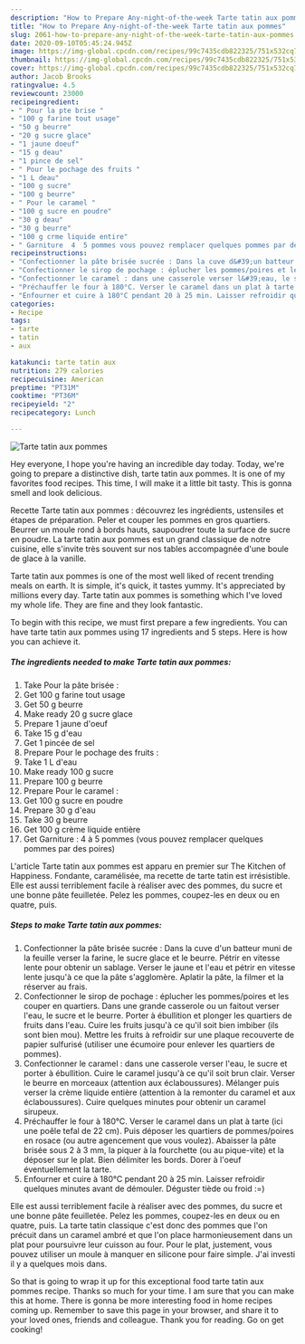 ```yaml
---
description: "How to Prepare Any-night-of-the-week Tarte tatin aux pommes"
title: "How to Prepare Any-night-of-the-week Tarte tatin aux pommes"
slug: 2061-how-to-prepare-any-night-of-the-week-tarte-tatin-aux-pommes
date: 2020-09-10T05:45:24.945Z
image: https://img-global.cpcdn.com/recipes/99c7435cdb822325/751x532cq70/tarte-tatin-aux-pommes-photo-principale-de-la-recette.jpg
thumbnail: https://img-global.cpcdn.com/recipes/99c7435cdb822325/751x532cq70/tarte-tatin-aux-pommes-photo-principale-de-la-recette.jpg
cover: https://img-global.cpcdn.com/recipes/99c7435cdb822325/751x532cq70/tarte-tatin-aux-pommes-photo-principale-de-la-recette.jpg
author: Jacob Brooks
ratingvalue: 4.5
reviewcount: 23000
recipeingredient:
- " Pour la pte brise "
- "100 g farine tout usage"
- "50 g beurre"
- "20 g sucre glace"
- "1 jaune doeuf"
- "15 g deau"
- "1 pince de sel"
- " Pour le pochage des fruits "
- "1 L deau"
- "100 g sucre"
- "100 g beurre"
- " Pour le caramel "
- "100 g sucre en poudre"
- "30 g deau"
- "30 g beurre"
- "100 g crme liquide entire"
- " Garniture  4  5 pommes vous pouvez remplacer quelques pommes par des poires"
recipeinstructions:
- "Confectionner la pâte brisée sucrée : Dans la cuve d&#39;un batteur muni de la feuille verser la farine, le sucre glace et le beurre. Pétrir en vitesse lente pour obtenir un sablage. Verser le jaune et l&#39;eau et pétrir en vitesse lente jusqu&#39;à ce que la pâte s&#39;agglomère. Aplatir la pâte, la filmer et la réserver au frais."
- "Confectionner le sirop de pochage : éplucher les pommes/poires et les couper en quartiers. Dans une grande casserole ou un faitout verser l&#39;eau, le sucre et le beurre. Porter à ébullition et plonger les quartiers de fruits dans l&#39;eau. Cuire les fruits jusqu&#39;à ce qu&#39;il soit bien imbiber (ils sont bien mou). Mettre les fruits à refroidir sur une plaque recouverte de papier sulfurisé (utiliser une écumoire pour enlever les quartiers de pommes)."
- "Confectionner le caramel : dans une casserole verser l&#39;eau, le sucre et porter à ébullition. Cuire le caramel jusqu&#39;à ce qu&#39;il soit brun clair. Verser le beurre en morceaux (attention aux éclaboussures). Mélanger puis verser la crème liquide entière (attention à la remonter du caramel et aux éclaboussures). Cuire quelques minutes pour obtenir un caramel sirupeux."
- "Préchauffer le four à 180°C. Verser le caramel dans un plat à tarte (ici une poêle tefal de 22 cm). Puis déposer les quartiers de pommes/poires en rosace (ou autre agencement que vous voulez). Abaisser la pâte brisée sous 2 à 3 mm, la piquer à la fourchette (ou au pique-vite) et la déposer sur le plat. Bien délimiter les bords. Dorer à l&#39;oeuf éventuellement la tarte."
- "Enfourner et cuire à 180°C pendant 20 à 25 min. Laisser refroidir quelques minutes avant de démouler. Déguster tiède ou froid :=)"
categories:
- Recipe
tags:
- tarte
- tatin
- aux

katakunci: tarte tatin aux 
nutrition: 279 calories
recipecuisine: American
preptime: "PT31M"
cooktime: "PT36M"
recipeyield: "2"
recipecategory: Lunch

---
```



![Tarte tatin aux pommes](https://img-global.cpcdn.com/recipes/99c7435cdb822325/751x532cq70/tarte-tatin-aux-pommes-photo-principale-de-la-recette.jpg)

Hey everyone, I hope you're having an incredible day today. Today, we're going to prepare a distinctive dish, tarte tatin aux pommes. It is one of my favorites food recipes. This time, I will make it a little bit tasty. This is gonna smell and look delicious.

Recette Tarte tatin aux pommes : découvrez les ingrédients, ustensiles et étapes de préparation. Peler et couper les pommes en gros quartiers. Beurrer un moule rond à bords hauts, saupoudrer toute la surface de sucre en poudre. La tarte tatin aux pommes est un grand classique de notre cuisine, elle s&#39;invite très souvent sur nos tables accompagnée d&#39;une boule de glace à la vanille.

Tarte tatin aux pommes is one of the most well liked of recent trending meals on earth. It is simple, it's quick, it tastes yummy. It's appreciated by millions every day. Tarte tatin aux pommes is something which I've loved my whole life. They are fine and they look fantastic.


To begin with this recipe, we must first prepare a few ingredients. You can have tarte tatin aux pommes using 17 ingredients and 5 steps. Here is how you can achieve it.

<!--inarticleads1-->

##### The ingredients needed to make Tarte tatin aux pommes:

1. Take  Pour la pâte brisée :
1. Get 100 g farine tout usage
1. Get 50 g beurre
1. Make ready 20 g sucre glace
1. Prepare 1 jaune d&#39;oeuf
1. Take 15 g d&#39;eau
1. Get 1 pincée de sel
1. Prepare  Pour le pochage des fruits :
1. Take 1 L d&#39;eau
1. Make ready 100 g sucre
1. Prepare 100 g beurre
1. Prepare  Pour le caramel :
1. Get 100 g sucre en poudre
1. Prepare 30 g d&#39;eau
1. Take 30 g beurre
1. Get 100 g crème liquide entière
1. Get  Garniture : 4 à 5 pommes (vous pouvez remplacer quelques pommes par des poires)


L&#39;article Tarte tatin aux pommes est apparu en premier sur The Kitchen of Happiness. Fondante, caramélisée, ma recette de tarte tatin est irrésistible. Elle est aussi terriblement facile à réaliser avec des pommes, du sucre et une bonne pâte feuilletée. Pelez les pommes, coupez-les en deux ou en quatre, puis. 

<!--inarticleads2-->

##### Steps to make Tarte tatin aux pommes:

1. Confectionner la pâte brisée sucrée : Dans la cuve d&#39;un batteur muni de la feuille verser la farine, le sucre glace et le beurre. Pétrir en vitesse lente pour obtenir un sablage. Verser le jaune et l&#39;eau et pétrir en vitesse lente jusqu&#39;à ce que la pâte s&#39;agglomère. Aplatir la pâte, la filmer et la réserver au frais.
1. Confectionner le sirop de pochage : éplucher les pommes/poires et les couper en quartiers. Dans une grande casserole ou un faitout verser l&#39;eau, le sucre et le beurre. Porter à ébullition et plonger les quartiers de fruits dans l&#39;eau. Cuire les fruits jusqu&#39;à ce qu&#39;il soit bien imbiber (ils sont bien mou). Mettre les fruits à refroidir sur une plaque recouverte de papier sulfurisé (utiliser une écumoire pour enlever les quartiers de pommes).
1. Confectionner le caramel : dans une casserole verser l&#39;eau, le sucre et porter à ébullition. Cuire le caramel jusqu&#39;à ce qu&#39;il soit brun clair. Verser le beurre en morceaux (attention aux éclaboussures). Mélanger puis verser la crème liquide entière (attention à la remonter du caramel et aux éclaboussures). Cuire quelques minutes pour obtenir un caramel sirupeux.
1. Préchauffer le four à 180°C. Verser le caramel dans un plat à tarte (ici une poêle tefal de 22 cm). Puis déposer les quartiers de pommes/poires en rosace (ou autre agencement que vous voulez). Abaisser la pâte brisée sous 2 à 3 mm, la piquer à la fourchette (ou au pique-vite) et la déposer sur le plat. Bien délimiter les bords. Dorer à l&#39;oeuf éventuellement la tarte.
1. Enfourner et cuire à 180°C pendant 20 à 25 min. Laisser refroidir quelques minutes avant de démouler. Déguster tiède ou froid :=)


Elle est aussi terriblement facile à réaliser avec des pommes, du sucre et une bonne pâte feuilletée. Pelez les pommes, coupez-les en deux ou en quatre, puis. La tarte tatin classique c&#39;est donc des pommes que l&#39;on précuit dans un caramel ambré et que l&#39;on place harmonieusement dans un plat pour poursuivre leur cuisson au four. Pour le plat, justement, vous pouvez utiliser un moule à manquer en silicone pour faire simple. J&#39;ai investi il y a quelques mois dans. 

So that is going to wrap it up for this exceptional food tarte tatin aux pommes recipe. Thanks so much for your time. I am sure that you can make this at home. There is gonna be more interesting food in home recipes coming up. Remember to save this page in your browser, and share it to your loved ones, friends and colleague. Thank you for reading. Go on get cooking!
